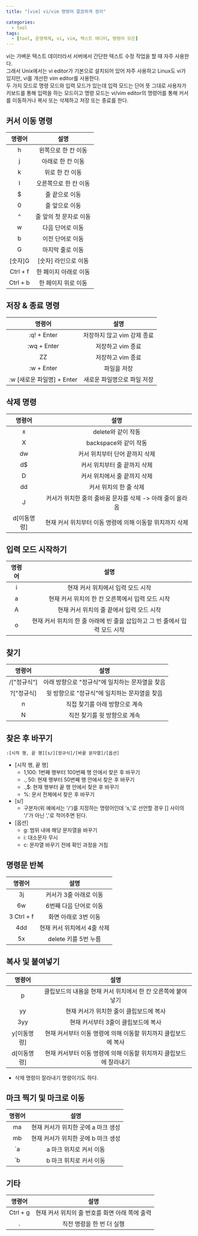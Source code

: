 ```yaml
---
title: "[vim] vi/vim 명령어 깔끔하게 정리"

categories:
  - tool
tags:
  - [tool, 운영체제, vi, vim, 텍스트 에디터, 명령어 모은]
---
```


vi는 가벼운 텍스트 데이터라서 서버에서 간단한 텍스트 수정 작업을 할 때 자주 사용한다.   
그래서 Unix에서는 vi editor가 기본으로 설치되어 있어 자주 사용하고 Linux도 vi가 있지만, vi를 개선한 vim editor를 사용한다.   
두 가지 모드로 명령 모드와 입력 모드가 있는데 입력 모드는 단어 뜻 그대로 사용자가 키보드를 통해 입력을 하는 모드이고 명령 모드는 vi/vim editor의 명령어를 통해 커서를 이동하거나 복사 또는 삭제하고 저장 또는 종료를 한다.   

## 커서 이동 명령

|  명령어  |          설명          |
| :------: | :--------------------: |
|    h     |  왼쪽으로 한 칸 이동   |
|    j     |   아래로 한 칸 이동    |
|    k     |    위로 한 칸 이동     |
|    l     | 오른쪽으로 한 칸 이동  |
|    $     |     줄 끝으로 이동     |
|    0     |     줄 앞으로 이동     |
|    ^     | 줄 앞의 첫 문자로 이동 |
|    w     |    다음 단어로 이동    |
|    b     |    이전 단어로 이동    |
|    G     |    마지막 줄로 이동    |
| [숫자]G  |  [숫자] 라인으로 이동  |
| Ctrl + f | 한 페이지 아래로 이동  |
| Ctrl + b |  한 페이지 위로 이동   |

## 저장 & 종료 명령

|           명령어           |            설명             |
| :------------------------: | :-------------------------: |
|        :q! + Enter         | 저장하지 않고 vim 강제 종료 |
|        :wq + Enter         |      저장하고 vim 종료      |
|             ZZ             |      저장하고 vim 종료      |
|         :w + Enter         |         파일을 저장         |
| :w [새로운 파일명] + Enter | 새로운 파일명으로 파일 저장 |

## 삭제 명령

|   명령어    |                           설명                            |
| :---------: | :-------------------------------------------------------: |
|      x      |                    delete와 같이 작동                     |
|      X      |                   backspace와 같이 작동                   |
|     dw      |              커서 위치부터 단어 끝까지 삭제               |
|     d$      |               커서 위치부터 줄 끝까지 삭제                |
|      D      |               커서 위치에서 줄 끝까지 삭제                |
|     dd      |                  커서 위치의 한 줄 삭제                   |
|      J      | 커서가 위치한 줄의 줄바꿈 문자를 삭제 -> 아래 줄이 올라옴 |
| d[이동명령] | 현재 커서 위치부터 이동 명령에 의해 이동할 위치까지 삭제  |

## 입력 모드 시작하기

| 명령어 |                                    설명                                    |
| :----: | :------------------------------------------------------------------------: |
|   i    |                     현재 커서 위치에서 입력 모드 시작                      |
|   a    |              현재 커서 위치의 한 칸 오른쪽에서 입력 모드 시작              |
|   A    |                 현재 커서 위치의 줄 끝에서 입력 모드 시작                  |
|   o    | 현재 커서 위치의 한 줄 아래에 빈 줄을 삽입하고 그 빈 줄에서 입력 모드 시작 |

## 찾기

|   명령어    |                      설명                       |
| :---------: | :---------------------------------------------: |
| /["정규식"] | 아래 방향으로 "정규식"에 일치하는 문자열을 찾음 |
| ?["정규식]  |  윗 방향으로 "정규식"에 일치하는 문자열을 찾음  |
|      n      |         직접 찾기를 아래 방향으로 계속          |
|      N      |          직전 찾기를 윗 방향으로 계속           |

## 찾은 후 바꾸기

```
:[시작 행, 끝 행][s/][정규식]/[바꿀 문자열]/[옵션]
```

- [시작 행, 끝 행]
  - 1,100: 1번째 행부터 100번째 행 안에서 찾은 후 바꾸기
  - ., 50: 현재 행부터 50번째 행 안에서 찾은 후 바꾸기
  - .,$: 현재 행부터 끝 행 안에서 찾은 후 바꾸기
  - %: 문서 전체에서 찾은 후 바꾸기
- [s/]
  - 구분자(위 예에서는 '/')를 지정하는 명령어인데 's,'로 선언할 경우 [] 사이의 '/'가 아닌 ','로 적어주면 된다.
- [옵션]
  - g: 범위 내에 해당 문자열을 바꾸기
  - i: 대소문자 무시
  - c: 문자열 바꾸기 전에 확인 과정을 거침

## 명령문 반복

|   명령어   |            설명             |
| :--------: | :-------------------------: |
|     3j     |   커서가 3줄 아래로 이동    |
|     6w     |   6번째 다음 단어로 이동    |
| 3 Ctrl + f |    화면 아래로 3번 이동     |
|    4dd     | 현재 커서 위치에서 4줄 삭제 |
|     5x     |    delete 키를 5번 누름     |

## 복사 및 붙여넣기

|   명령어    |                                설명                                |
| :---------: | :----------------------------------------------------------------: |
|      p      |    클립보드의 내용을 현재 커서 위치에서 한 칸 오른쪽에 붙여넣기    |
|     yy      |              현재 커서가 위치한 줄이 클립보드에 복사               |
|     3yy     |                현재 커서부터 3줄이 클립보드에 복사                 |
| y[이동명령] |   현재 커서부터 이동 명령에 의해 이동할 위치까지 클립보드에 복사   |
| d[이동명령] | 현재 커서부터 이동 명령에 의해 이동할 위치까지 클립보드에 잘라내기 |

- 삭제 명령이 잘라내기 명령이기도 하다.

## 마크 찍기 및 마크로 이동

| 명령어 |                설명                 |
| :----: | :---------------------------------: |
|   ma   | 현재 커서가 위치한 곳에 a 마크 생성 |
|   mb   | 현재 커서가 위치한 곳에 b 마크 생성 |
|   `a   |       a 마크 위치로 커서 이동       |
|   `b   |       b 마크 위치로 커서 이동       |

## 기타

|  명령어  |                      설명                      |
| :------: | :--------------------------------------------: |
| Ctrl + g | 현재 커서 위치의 줄 번호를 화면 아래 쪽에 출력 |
|    .     |           직전 명령을 한 번 더 실행            |
